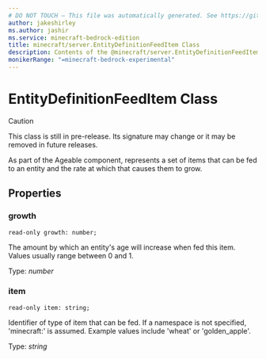 ```yaml
---
# DO NOT TOUCH — This file was automatically generated. See https://github.com/mojang/minecraftapidocsgenerator to modify descriptions, examples, etc.
author: jakeshirley
ms.author: jashir
ms.service: minecraft-bedrock-edition
title: minecraft/server.EntityDefinitionFeedItem Class
description: Contents of the @minecraft/server.EntityDefinitionFeedItem class.
monikerRange: "=minecraft-bedrock-experimental"
---
```

# EntityDefinitionFeedItem Class

> [!CAUTION]
> This class is still in pre-release.  Its signature may change or it may be removed in future releases.

As part of the Ageable component, represents a set of items that can be fed to an entity and the rate at which that causes them to grow.

## Properties

### **growth**
`read-only growth: number;`

The amount by which an entity's age will increase when fed this item. Values usually range between 0 and 1.

Type: *number*

### **item**
`read-only item: string;`

Identifier of type of item that can be fed. If a namespace is not specified, 'minecraft:' is assumed. Example values include 'wheat' or 'golden_apple'.

Type: *string*

